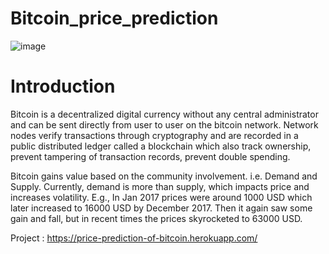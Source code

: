 # Bitcoin_price_prediction
![image](https://user-images.githubusercontent.com/84913669/152358743-4b5582a1-f5e0-47d5-9555-2ab9cfa80d9c.png)
# Introduction

Bitcoin is a decentralized digital currency without any central administrator and can be sent directly from user to user on the bitcoin network. Network nodes verify transactions through cryptography and are recorded in a public distributed ledger called a blockchain which also track ownership, prevent tampering of transaction records, prevent double spending.

Bitcoin gains value based on the community involvement. i.e. Demand and Supply. Currently, demand is more than supply, which impacts price and increases volatility. E.g., In Jan 2017 prices were around 1000 USD which later increased to 16000 USD by December 2017. Then it again saw some gain and fall, but in recent times the prices skyrocketed to 63000 USD.

Project : https://price-prediction-of-bitcoin.herokuapp.com/
